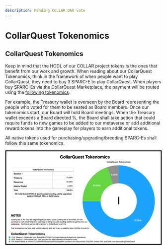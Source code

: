 ```yaml
---
description: Pending COLLAR DAO vote
---
```


# CollarQuest Tokenomics

## CollarQuest Tokenomics

Keep in mind that the HODL of our COLLAR project tokens is the ones that benefit from our work and growth. When reading about our CollarQuest Tokenomics, think in the framework of when people want to play CollarQuest, they need to buy 3 SPARC-E to play CollarQuest. When players buy SPARC-Es via the CollarQuest Marketplace, the payment will be routed using the [following tokenomics](https://docs.collartoken.com/tokenomics/tokenomics/collarquest-tokenomics).

For example, the Treasury wallet is overseen by the Board representing the people who voted for them to be seated as Board members. Once our tokenomics start, our Board will hold Board meetings. When the Treasury wallet exceeds a Board directed %, the Board shall take action that could require funds to new games to be added to our metaverse or add additional reward tokens into the gameplay for players to earn additional tokens.

All native tokens used for purchasing/upgrading/breeding SPARC-Es shall follow this same tokenomics.

![](<../../.gitbook/assets/Screen Shot 2021-11-08 at 8.12.00 AM.png>)
